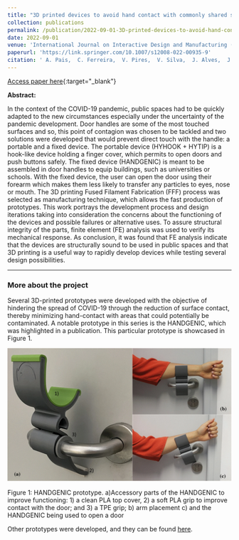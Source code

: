 ```yaml
---
title: "3D printed devices to avoid hand contact with commonly shared surfaces"
collection: publications
permalink: /publication/2022-09-01-3D-printed-devices-to-avoid-hand-contact-with-commonly-shared-surfaces
date: 2022-09-01
venue: 'International Journal on Interactive Design and Manufacturing (IJIDeM)'
paperurl: 'https://link.springer.com/10.1007/s12008-022-00935-9'
citation: ' A. Pais,  C. Ferreira,  V. Pires,  V. Silva,  J. Alves,  J. Bastos,  J. Belinha, &quot;3D printed devices to avoid hand contact with commonly shared surfaces.&quot; International Journal on Interactive Design and Manufacturing (IJIDeM), 2022.'
---
```

[Access paper here](https://link.springer.com/10.1007/s12008-022-00935-9){:target="_blank"}

**Abstract:**

In the context of the COVID-19 pandemic, public spaces had to be quickly adapted to the new circumstances especially under the uncertainty of the pandemic development. Door handles are some of the most touched surfaces and so, this point of contagion was chosen to be tackled and two solutions were developed that would prevent direct touch with the handle: a portable and a fixed device. The portable device (HYHOOK + HYTIP) is a hook-like device holding a finger cover, which permits to open doors and push buttons safely. The fixed device (HANDGENIC) is meant to be assembled in door handles to equip buildings, such as universities or schools. With the fixed device, the user can open the door using their forearm which makes them less likely to transfer any particles to eyes, nose or mouth. The 3D printing Fused Filament Fabrication (FFF) process was selected as manufacturing technique, which allows the fast production of prototypes. This work portrays the development process and design iterations taking into consideration the concerns about the functioning of the devices and possible failures or alternative uses. To assure structural integrity of the parts, finite element (FE) analysis was used to verify its mechanical response. As conclusion, it was found that FE analysis indicate that the devices are structurally sound to be used in public spaces and that 3D printing is a useful way to rapidly develop devices while testing several design possibilities.

---
### More about the project
Several 3D-printed prototypes were developed with the objective of hindering the spread of COVID-19 through the reduction of surface contact, thereby minimizing hand-contact with areas that could potentially be contaminated. A notable prototype in this series is the HANDGENIC, which was highlighted in a publication. This particular prototype is showcased in Figure 1.

![Alt text](../images/image_3dp.png)

Figure 1: HANDGENIC prototype. a)Accessory parts of the HANDGENIC to improve functioning: 1) a clean PLA top cover, 2) a soft PLA grip to improve contact with the door; and 3) a TPE grip; b) arm placement c) and the HANDGENIC being used to open a door

Other prototypes were developed, and they can be found [here](https://vascopires.github.io/portfolio/portfolio-1/).
